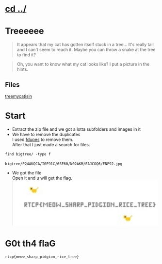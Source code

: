 # [cd ../](../../index.md)
# Treeeeee

> It appears that my cat has gotten itself stuck in a tree... It's really tall and I can't seem to reach it. Maybe you can throw a snake at the tree to find it?

> Oh, you want to know what my cat looks like? I put a picture in the hints.

## Files
[treemycatisin](treemycatisin.7z)

# Start
- Extract the zip file and we got a lotta subfolders and images in it
- We have to remove the duplicates  
I used [fdupes](https://www.tecmint.com/fdupes-find-and-delete-duplicate-files-in-linux/) to remove them.  
After that I just made a search for files.
```
find bigtree/ -type f

bigtree/P24AKQCA/I0E91C/6SF60/N02AKM/EAJCOQ6/ENP92.jpg
```

- We got the file  
Open it and u will get the flag.  
![flagfile](flagfile.png)

# G0t th4 flaG
```
rtcp{meow_sharp_pidgion_rice_tree}
```
